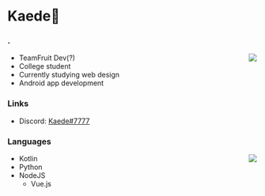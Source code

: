 # Kaede:pushpin:
### .

<a href="https://github.com/anuraghazra/github-readme-stats">
  <img align="right" src="https://github-readme-stats.vercel.app/api?username=KomeijiKaede&count_private=true&hide_rank=true&show_icons=true&title_color=ffffff&text_color=ffffff&icon_color=ffffff&bg_color=30,9795f0,fbc8d4&hide_border=true" />
</a>

- TeamFruit Dev(?)
- College student
- Currently studying web design
- Android app development

### Links
- Discord: [Kaede#7777](https://discord.com/users/216206763102437376)

### Languages

<a href="https://github.com/anuraghazra/github-readme-stats">
  <img align="right" src="https://github-readme-stats.vercel.app/api/top-langs/?username=KomeijiKaede&title_color=ffffff&text_color=ffffff&icon_color=ffffff&bg_color=30,9795f0,fbc8d4&hide_border=true" />
</a>

- Kotlin
- Python
- NodeJS
  - Vue.js
